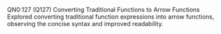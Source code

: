 QN0:127 (Q127) Converting Traditional Functions to Arrow Functions Explored converting traditional function expressions into arrow functions, observing the concise syntax and improved readability.
